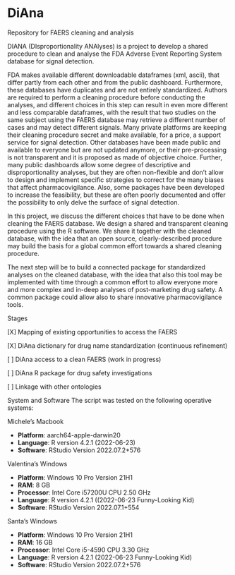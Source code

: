 # DiAna
Repository for FAERS cleaning and analysis

DIANA (DIsproportionality ANAlyses) is a project to develop a shared procedure to clean and analyse the FDA Adverse Event Reporting System database for signal detection.

FDA makes available different downloadable dataframes (xml, ascii), that differ partly from each other and from the public dashboard. Furthermore, these databases have duplicates and are not entirely standardized. Authors are required to perform a cleaning procedure before conducting the analyses, and different choices in this step can result in even more different and less comparable dataframes, with the result that two studies on the same subject using the FAERS database may retrieve a different number of cases and may detect different signals. Many private platforms are keeping their cleaning procedure secret and make available, for a price, a support service for signal detection. Other databases have been made public and available to everyone but are not updated anymore, or their pre-processing is not transparent and it is proposed as made of objective choice. Further, many public dashboards allow some degree of descriptive and disproportionality analyses, but they are often non-flexible and don’t allow to design and implement specific strategies to correct for the many biases that affect pharmacovigilance. Also, some packages have been developed to increase the feasibility, but these are often poorly documented and offer the possibility to only delve the surface of signal detection.

In this project, we discuss the different choices that have to be done when cleaning the FAERS database. We design a shared and transparent cleaning procedure using the R software. We share it together with the cleaned database, with the idea that an open source, clearly-described procedure may build the basis for a global common effort towards a shared cleaning procedure.

The next step will be to build a connected package for standardized analyses on the cleaned database, with the idea that also this tool may be implemented with time through a common effort to allow everyone more and more complex and in-deep analyses of post-marketing drug safety. A common package could allow also to share innovative pharmacovigilance tools.


Stages

[X] Mapping of existing opportunities to access the FAERS

[X] DiAna dictionary for drug name standardization (continuous refinement)

[ ] DiAna access to a clean FAERS (work in progress)

[ ] DiAna R package for drug safety investigations

[ ] Linkage with other ontologies


System and Software
The script was tested on the following operative systems:

Michele’s Macbook

- **Platform**: aarch64-apple-darwin20
- **Language**: R version 4.2.1 (2022-06-23)
- **Software**: RStudio Version 2022.07.2+576

Valentina’s Windows

- **Platform**: Windows 10 Pro Version 21H1
- **RAM**: 8 GB
- **Processor**: Intel Core i57200U CPU 2.50 GHz
- **Language**: R version 4.2.1 ((2022-06-23 Funny-Looking Kid)
- **Software**: RStudio Version 2022.07.1+554

Santa’s Windows

- **Platform**: Windows 10 Pro Version 21H1
- **RAM**: 16 GB
- **Processor**: Intel Core i5-4590 CPU 3.30 GHz
- **Language**: R version 4.2.1 (2022-06-23 Funny-Looking Kid)
- **Software**: RStudio Version 2022.07.2+576

